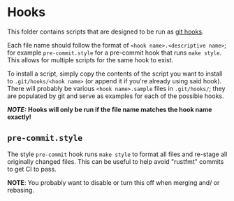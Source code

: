 # Hooks

This folder contains scripts that are designed to be run as [git hooks](https://git-scm.com/book/en/v2/Customizing-Git-Git-Hooks).

Each file name should follow the format of `<hook name>.<descriptive name>`; for example `pre-commit.style` for a pre-commit hook that runs `make style`. This allows for multiple scripts for the same hook to exist.

To install a script, simply copy the contents of the script you want to install to `.git/hooks/<hook name>` (or append it if you're already using said hook). There will probably be various `<hook name>.sample` files in `.git/hooks/`; they are populated by git and serve as examples for each of the possible hooks.

***NOTE:*** **Hooks will only be run if the file name matches the hook name exactly!**

## `pre-commit.style`

The style `pre-commit` hook runs `make style` to format all files and re-stage all originally changed files. This can be useful to help avoid "rustfmt" commits to get CI to pass.

**NOTE**: You probably want to disable or  turn this off when merging and/ or rebasing.
